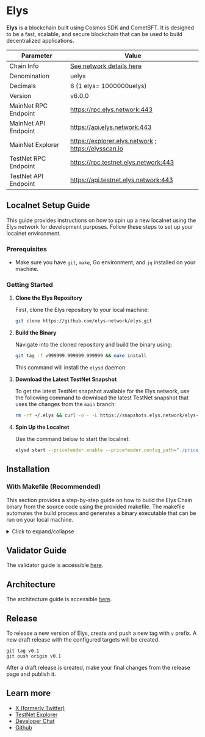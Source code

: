 # Elys

**Elys** is a blockchain built using Cosmos SDK and CometBFT. It is designed to be a fast, scalable, and secure blockchain that can be used to build decentralized applications.

| Parameter            | Value                                                                    |
| -------------------- | ------------------------------------------------------------------------ |
| Chain Info           | [See network details here](https://github.com/elys-network/networks)     |
| Denomination         | uelys                                                                    |
| Decimals             | 6 (1 elys= 1000000uelys)                                                 |
| Version              | v6.0.0                                                                   |
| MainNet RPC Endpoint | https://rpc.elys.network:443                                             |
| MainNet API Endpoint | https://api.elys.network:443                                             |
| MainNet Explorer     | https://explorer.elys.network ; https://elysscan.io                      |
| TestNet RPC Endpoint | https://rpc.testnet.elys.network:443                                     |
| TestNet API Endpoint | https://api.testnet.elys.network:443                                     |

## Localnet Setup Guide

This guide provides instructions on how to spin up a new localnet using the Elys network for development purposes. Follow these steps to set up your localnet environment.

### Prerequisites

- Make sure you have `git`, `make`, Go environment, and `jq` installed on your machine.

### Getting Started

1. **Clone the Elys Repository**

   First, clone the Elys repository to your local machine:

   ```bash
   git clone https://github.com/elys-network/elys.git
   ```

2. **Build the Binary**

   Navigate into the cloned repository and build the binary using:

   ```bash
   git tag -f v999999.999999.999999 && make install
   ```

   This command will install the `elysd` daemon.

3. **Download the Latest TestNet Snapshot**

   To get the latest TestNet snapshot available for the Elys network, use the following command to download the latest TestNet snapshot that uses the changes from the `main` branch:

   ```bash
   rm -rf ~/.elys && curl -o - -L https://snapshots.elys.network/elys-snapshot-main.tar.lz4 | lz4 -c -d - | tar -x -C ~/
   ```

4. **Spin Up the Localnet**

   Use the command below to start the localnet:

   ```bash
   elysd start --pricefeeder.enable --pricefeeder.config_path="./price-feeder.toml" --pricefeeder.log_level="debug"
   ```

## Installation

### With Makefile (Recommended)

This section provides a step-by-step guide on how to build the Elys Chain binary from the source code using the provided makefile. The makefile automates the build process and generates a binary executable that can be run on your local machine.

<details>
<summary>Click to expand/collapse</summary>

1. Clone the Elys chain repository:

```bash
git clone https://github.com/elys-network/elys.git
```

2. Navigate to the cloned repository:

```bash
cd elys
```

3. Optionally, checkout the specific branch or tag you want to build:

```bash
git checkout [version]
```

4. Ensure that you have the necessary dependencies installed. For instance, on Ubuntu you need to install the `make` tool:

```bash
sudo apt-get install --yes make
```

In order to generate proto files, install the dependencies below:

- `buf`
- `clang-format`
- `protoc-gen-go-cosmos-orm`: `go install cosmossdk.io/orm/cmd/protoc-gen-go-cosmos-orm@latest`

Then run the following command:

```bash
make proto
```

5. **Optional**: Use _RocksDB_ instead of _pebbledb_

Ensure that you have RocksDB installed on your machine. On Ubuntu, you can install RocksDB using the following suite of commands:

```bash
# set rocks db version
ROCKSDB_VERSION=8.9.1

# install rocks db dependencies
sudo apt install -y libgflags-dev libsnappy-dev zlib1g-dev libbz2-dev liblz4-dev libzstd-dev

# download and extract on /tmp
cd /tmp
wget https://github.com/facebook/rocksdb/archive/refs/tags/v${ROCKSDB_VERSION}.tar.gz
tar -xvf v${ROCKSDB_VERSION}.tar.gz && cd rocksdb-${ROCKSDB_VERSION} || return

# build rocks db
export CXXFLAGS='-Wno-error=deprecated-copy -Wno-error=pessimizing-move -Wno-error=class-memaccess'
make shared_lib

# install rocks db
sudo make install-shared INSTALL_PATH=/usr

# cleanup to save space
rm -rf /tmp/rocksdb-${ROCKSDB_VERSION} /tmp/v${ROCKSDB_VERSION}.tar.gz
```

In order to build the binary with RocksDB, you need to run the following command:

```bash
ROCKSDB=1 make build
```

Note: RocksDB is only required for Linux machines. For macOS, you can continue without installing RocksDB.

When running `ROCKSDB=1 make build`, if you are getting this error:

```bash
elysd: error while loading shared libraries: librocksdb.so.8.9: cannot open shared object file: No such file or directory
```

You might need to set the `LD_LIBRARY_PATH` environment variable to the local library path. You can do this by running the following command:

```bash
export LD_LIBRARY_PATH=/usr/local/lib
```

6. Run the `make build` command to build the binary:

```bash
make build
```

7. The binary will be generated in the `./build` directory. You can run the binary using the following command:

```bash
./build/elysd
```

You can also use the `make install` command to install the binary in the `bin` directory of your `GOPATH`.

</details>

## Validator Guide

The validator guide is accessible [here](./validator.md).

## Architecture

The architecture guide is accessible [here](./architecture.md).

## Release

To release a new version of Elys, create and push a new tag with `v` prefix. A new draft release with the configured targets will be created.

```
git tag v0.1
git push origin v0.1
```

After a draft release is created, make your final changes from the release page and publish it.

## Learn more

- [X (formerly Twitter)](https://x.com/elys_network)
- [TestNet Explorer](https://testnet.ping.pub/elys)
- [Developer Chat](https://discord.gg/elysnetwork)
- [Github](https://github.com/elys-network)
